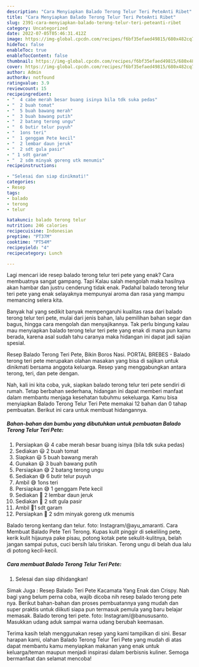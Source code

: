 ```yaml
---
description: "Cara Menyiapkan Balado Terong Telur Teri PeteAnti Ribet"
title: "Cara Menyiapkan Balado Terong Telur Teri PeteAnti Ribet"
slug: 2391-cara-menyiapkan-balado-terong-telur-teri-peteanti-ribet
category: Uncategorized
date: 2022-07-05T05:46:31.412Z
image: https://img-global.cpcdn.com/recipes/f6bf35efaed49815/680x482cq70/balado-terong-telur-teri-pete-foto-resep-utama.jpg
hideToc: false
enableToc: true
enableTocContent: false
thumbnail: https://img-global.cpcdn.com/recipes/f6bf35efaed49815/680x482cq70/balado-terong-telur-teri-pete-foto-resep-utama.jpg
cover: https://img-global.cpcdn.com/recipes/f6bf35efaed49815/680x482cq70/balado-terong-telur-teri-pete-foto-resep-utama.jpg
author: Admin
authorAv: notfound
ratingvalue: 3.9
reviewcount: 15
recipeingredient:
- "  4 cabe merah besar buang isinya bila tdk suka pedas"
- "  2 buah tomat"
- "  5 buah bawang merah"
- "  3 buah bawang putih"
- "  2 batang terong ungu"
- "  6 butir telur puyuh"
- "  1ons teri"
- "  1 genggam Pete kecil"
- "  2 lembar daun jeruk"
- "  2 sdt gula pasir"
- " 1 sdt garam"
- "  2 sdm minyak goreng utk menumis"
recipeinstructions:

- "Selesai dan siap dinikmati!"
categories:
- Resep
tags:
- balado
- terong
- telur

katakunci: balado terong telur 
nutrition: 246 calories
recipecuisine: Indonesian
preptime: "PT37M"
cooktime: "PT54M"
recipeyield: "4"
recipecategory: Lunch

---
```



Lagi mencari ide resep balado terong telur teri pete yang enak? Cara membuatnya sangat gampang. Tapi Kalau salah mengolah maka hasilnya akan hambar dan justru cenderung tidak enak. Padahal balado terong telur teri pete yang enak selayaknya mempunyai aroma dan rasa yang mampu memancing selera kita.


Banyak hal yang sedikit banyak mempengaruhi kualitas rasa dari balado terong telur teri pete, mulai dari jenis bahan, lalu pemilihan bahan segar dan bagus, hingga cara mengolah dan menyajikannya. Tak perlu bingung kalau mau menyiapkan balado terong telur teri pete yang enak di mana pun kamu berada, karena asal sudah tahu caranya maka hidangan ini dapat jadi sajian spesial.

Resep Balado Terong Teri Pete, Bikin Boros Nasi. PORTAL BREBES - Balado terong teri pete merupakan olahan masakan yang bisa di sajikan untuk dinikmati bersama anggota keluarga. Resep yang menggabungkan antara terong, teri, dan pete dengan.


Nah, kali ini kita coba, yuk, siapkan balado terong telur teri pete sendiri di rumah. Tetap berbahan sederhana, hidangan ini dapat memberi manfaat dalam membantu menjaga kesehatan tubuhmu sekeluarga. Kamu bisa menyiapkan Balado Terong Telur Teri Pete memakai 12 bahan dan 0 tahap pembuatan. Berikut ini cara untuk membuat hidangannya.

<!--inarticleads1-->

##### Bahan-bahan dan bumbu yang dibutuhkan untuk pembuatan Balado Terong Telur Teri Pete:

1. Persiapkan  😃 4 cabe merah besar buang isinya (bila tdk suka pedas)
1. Sediakan  😃 2 buah tomat
1. Siapkan  😃 5 buah bawang merah
1. Gunakan  😃 3 buah bawang putih
1. Persiapkan  😅 2 batang terong ungu
1. Sediakan  😅 6 butir telur puyuh
1. Ambil  😅 1ons teri
1. Persiapkan  😅 1 genggam Pete kecil
1. Sediakan  🤣 2 lembar daun jeruk
1. Sediakan  🤣 2 sdt gula pasir
1. Ambil  🤣1 sdt garam
1. Persiapkan  🤣 2 sdm minyak goreng utk menumis


Balado terong kentang dan telur. foto: Instagram/@ayu_amaranti. Cara Membuat Balado Pete Teri Terong. Kupas kulit pinggir di sekeliling pete, kerik kulit hijaunya pake pisau, potong kotak pete sekulit-kulitnya, belah jangan sampai putus, cuci bersih lalu tiriskan. Terong ungu di belah dua lalu di potong kecil-kecil⁣. 

<!--inarticleads2-->

##### Cara membuat Balado Terong Telur Teri Pete:


1. Selesai dan siap dihidangkan!

Simak Juga : Resep Balado Teri Pete Kacamata Yang Enak dan Crispy. Nah bagi yang belum perna coba, wajib dicoba nih resep balado terong pete nya. Berikut bahan-bahan dan proses pembuatannya yang mudah dan super praktis untuk diikuti siapa pun termasuk pemula yang baru belajar memasak. Balado terong teri pete. foto: Instagram/@banususanto. Masukkan udang aduk sampai warna udang berubah keemasan. 

Terima kasih telah menggunakan resep yang kami tampilkan di sini. Besar harapan kami, olahan Balado Terong Telur Teri Pete yang mudah di atas dapat membantu kamu menyiapkan makanan yang enak untuk keluarga/teman maupun menjadi inspirasi dalam berbisnis kuliner. Semoga bermanfaat dan selamat mencoba!
